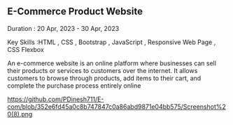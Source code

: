 E-Commerce Product Website
-------------------------------------
Duration : 20 Apr, 2023 - 30 Apr, 2023

Key Skills :HTML , CSS , Bootstrap , JavaScript , Responsive Web Page , CSS Flexbox

An e-commerce website is an online platform where businesses can sell their products or services to customers over the internet. It allows
customers to browse through products, add items to their cart, and complete the purchase process entirely online

https://github.com/PDinesh711/E-com/blob/352e6fd45a0c8b747847c0a86abd9871e04bb575/Screenshot%20(8).png
